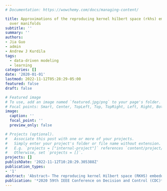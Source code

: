 ```yaml
---
# Documentation: https://wowchemy.com/docs/managing-content/

title: Approximations of the reproducing kernel hilbert space (rkhs) embedding method
  over manifolds
subtitle: ''
summary: ''
authors:
- Jia Guo
- admin
- Andrew J Kurdila
tags: 
  - data-driven modeling
  - learning
categories: []
date: '2020-01-01'
lastmod: 2022-11-12T05:28:29-05:00
featured: false
draft: false

# Featured image
# To use, add an image named `featured.jpg/png` to your page's folder.
# Focal points: Smart, Center, TopLeft, Top, TopRight, Left, Right, BottomLeft, Bottom, BottomRight.
image:
  caption: ''
  focal_point: ''
  preview_only: false

# Projects (optional).
#   Associate this post with one or more of your projects.
#   Simply enter your project's folder or file name without extension.
#   E.g. `projects = ["internal-project"]` references `content/project/deep-learning/index.md`.
#   Otherwise, set `projects = []`.
projects: []
publishDate: '2022-11-12T10:28:29.305388Z'
publication_types:
- '1'
abstract: 'Abstract— The reproducing kernel Hilbert space (RKHS) embedding method is a recently introduced estimation approach that seeks to identify the unknown or uncertain function in the governing equations of a nonlinear set of ordinary differential equations (ODEs). While the original state estimate evolves in Euclidean space, the function estimate is constructed in an infi- nite dimensional RKHS and must be approximated in practice. When a finite dimensional approximation is constructed using a basis defined in terms of shifted kernel functions centered at the observations along a trajectory, the RKHS embedding method can be understood as a data-driven approach. This paper derives sufficient conditions that ensure that approximations of the unknown function converge in a Sobolev norm over a submanifold that supports the dynamics. Moreover, the rate of convergence for the finite dimensional approximations is derived in terms of the fill distance of the samples in the embedded manifold. A numerical simulation of an example problem is carried out to illustrate the qualitative nature of convergence results derived in the paper.'
publication: '*2020 59th IEEE Conference on Decision and Control (CDC)*'
---
```

